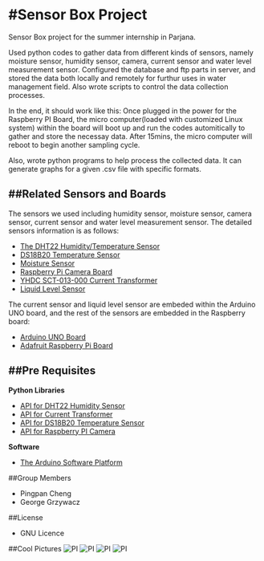 #Sensor Box Project
================================================

Sensor Box project for the summer internship in Parjana. 

Used python codes to gather data from different kinds of sensors, namely moisture sensor, humidity sensor, camera, current sensor and water level measurement sensor. Configured the database and ftp parts in server, and stored the data both locally and remotely for furthur uses in water management field. Also wrote scripts to control the data collection processes.

In the end, it should work like this: Once plugged in the power for the Raspberry PI Board, the micro computer(loaded with customized Linux system) within the board will boot up and run the codes automitically to gather and store the necessay data. After 15mins, the micro computer will reboot to begin another sampling cycle.

Also, wrote python programs to help process the collected data. It can generate graphs for a given .csv file with specific formats.

##Related Sensors and Boards
------------------------------
The sensors we used including humidity sensor, moisture sensor, camera sensor, current sensor and water level measurement sensor. The detailed sensors information is as follows:

* [The DHT22 Humidity/Temperature Sensor](http://www.adafruit.com/products/385)
* [DS18B20 Temperature Sensor](https://learn.adafruit.com/downloads/pdf/adafruits-raspberry-pi-lesson-11-ds18b20-temperature-sensing.pdf)
* [Moisture Sensor](http://www.abra-electronics.com/products/SEN0114-Soil-Moisture-Sensor-(Arduino-Compatible)-Immersion-Gold.html)
* [Raspberry Pi Camera Board](http://www.adafruit.com/products/1367)
* [YHDC SCT-013-000 Current Transformer](http://openenergymonitor.org/emon/buildingblocks/report-yhdc-sct-013-000-current-transformer)
* [Liquid Level Sensor](http://www.adafruit.com/products/1786)

The current sensor and liquid level sensor are embeded within the Arduino UNO board, and the rest of the sensors are embedded in the Raspberry board: 

* [Arduino UNO Board](http://arduino.cc/en/Main/ArduinoBoardUno) 
* [Adafruit Raspberry Pi Board](http://www.adafruit.com/categories/105)

##Pre Requisites
-----------------------------------------

**Python Libraries**
* [API for DHT22 Humidity Sensor](https://github.com/adafruit/adafruit-raspberry-pi-python-code/#adafruits-raspberry-pi-python-code-library)
* [API for Current Transformer](https://github.com/openenergymonitor/EmonLib)
* [API for DS18B20 Temperature Sensor](https://github.com/timofurrer/ds18b20)
* [API for Raspberry PI Camera](http://picamera.readthedocs.org/en/latest/api.html)

**Software**
* [The Arduino Software Platform](http://arduino.cc/en/Main/Software)

##Group Members
* Pingpan Cheng
* George Grzywacz

##License
* GNU Licence

##Cool Pictures
![PI](http://www.savagehomeautomation.com/storage/thumbnails/13113340-20696104-thumbnail.jpg?__SQUARESPACE_CACHEVERSION=1350765957292)
![PI](http://www.savagehomeautomation.com/storage/thumbnails/13113340-20696109-thumbnail.jpg?__SQUARESPACE_CACHEVERSION=1350766052558)
![PI](http://www.savagehomeautomation.com/storage/thumbnails/13113340-20696126-thumbnail.jpg?__SQUARESPACE_CACHEVERSION=1350766287652)
![PI](http://www.savagehomeautomation.com/storage/thumbnails/13113340-20696133-thumbnail.jpg?__SQUARESPACE_CACHEVERSION=1350766246395)
